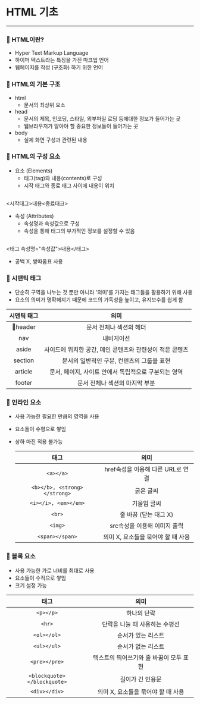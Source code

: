 # HTML 기초

---
### 📕 HTML이란?
- Hyper Text Markup Language
- 하이퍼 텍스트라는 특징을 가진 마크업 언어
- 웹페이지를 작성 (구조화) 하기 위한 언어


### 📗 HTML의 기본 구조
- html
  - 문서의 최상위 요소
- head
  - 문서의 제목, 인코딩, 스타일, 외부파일 로딩 등에대한 정보가 들어가는 곳
  - 웹브라우저가 알아야 할 중요한 정보들이 들어가는 곳
- body
  - 실제 화면 구성과 관련된 내용
  
### 📒 HTML의 구성 요소
- 요소 (Elements)
  - 태그(tag)와 내용(contents)로 구성
  - 시작 태그와 종료 태그 사이에 내용이 위치
  ```HTML
<시작태그>내용<종료태크>
- 속성 (Attributes)
  - 속성명과 속성값으로 구성
  - 속성을 통해 태그의 부가적인 정보를 설정할 수 있음
  ```HTML
<태그 속성명="속성값">내용</태그>
  - 공백 X, 쌍따옴표 사용
  
### 📘 시맨틱 태그
  - 단순히 구역을 나누는 것 뿐만 아니라 '의미'를 가지는 태그들을 활용하기 위해 사용
  - 요소의 의미가 명확해지기 때문에 코드의 가독성을 높이고, 유지보수를 쉽게 함
  
  | 시맨틱 태그 |                           의미                           |
  | :---------: | :------------------------------------------------------: |
  |   header   |                 문서 전체나 섹션의 헤더                  |
  |     nav     |                        내비게이션                        |
  |    aside    | 사이드에 위치한 공간, 메인 콘텐츠와 관련성이 적은 콘텐츠 |
  |   section   |        문서의 일반적인 구분, 컨텐츠의 그룹을 표현        |
  |   article   |   문서, 페이지, 사이트 안에서 독립적으로 구분되는 영역   |
  |   footer    |              문서 전체나 섹션의 마지막 부분              |
  

  
  
### 📄 인라인 요소
- 사용 가능한 필요한 만큼의 영역을 사용
- 요소들이 수평으로 쌓임
- 상하 마진 적용 불가능
  
  |             태그             |                의미                |
  | :--------------------------: | :--------------------------------: |
  |          `<a></a>`           | href속성을 이용해 다른 URL로 연결  |
  | `<b></b>, <strong></strong>` |             굵은 글씨              |
  |     `<i></i>, <em></em>`     |            기울임 글씨             |
  |            `<br>`            |       줄 바꿈 (닫는 태그 X)        |
  |           `<img>`            |    src속성을 이용해 이미지 출력    |
  |       `<span></span>`        | 의미 X, 요소들을 묶어야 할 때 사용 |
  
  
  
  
### 🧱 블록 요소
  - 사용 가능한 가로 너비를 최대로 사용
  - 요소들이 수직으로 쌓임
  - 크기 설정 가능
  
  |            태그             |                  의미                   |
  | :-------------------------: | :-------------------------------------: |
  |          `<p></p>`          |               하나의 단락               |
  |           `<hr>`            |     단락을 나눌 때 사용하는 수평선      |
  |         `<ol></ol>`         |           순서가 있는 리스트            |
  |         `<ul></ul>`         |           순서가 없는 리스트            |
  |        `<pre></pre>`        | 텍스트의 띄어쓰기와 줄 바꿈이 모두 표현 |
  | `<blockquote></blockquote>` |            길이가 긴 인용문             |
  |        `<div></div>`        |   의미 X, 요소들을 묶어야 할 때 사용    |
  
  
  
  
  



